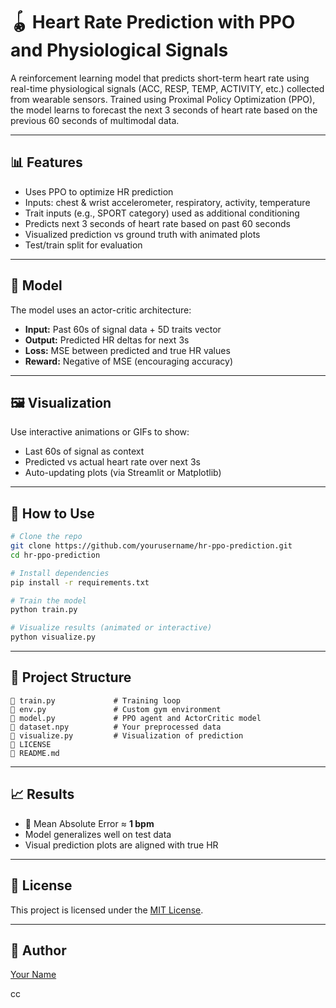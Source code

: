 # 🪀 Heart Rate Prediction with PPO and Physiological Signals

A reinforcement learning model that predicts short-term heart rate using real-time physiological signals (ACC, RESP, TEMP, ACTIVITY, etc.) collected from wearable sensors. Trained using Proximal Policy Optimization (PPO), the model learns to forecast the next 3 seconds of heart rate based on the previous 60 seconds of multimodal data.

---

## 📊 Features

- Uses PPO to optimize HR prediction
- Inputs: chest & wrist accelerometer, respiratory, activity, temperature
- Trait inputs (e.g., SPORT category) used as additional conditioning
- Predicts next 3 seconds of heart rate based on past 60 seconds
- Visualized prediction vs ground truth with animated plots
- Test/train split for evaluation

---

## 🧠 Model

The model uses an actor-critic architecture:

- **Input:** Past 60s of signal data + 5D traits vector
- **Output:** Predicted HR deltas for next 3s
- **Loss:** MSE between predicted and true HR values
- **Reward:** Negative of MSE (encouraging accuracy)

---

## 🖼 Visualization

Use interactive animations or GIFs to show:

- Last 60s of signal as context
- Predicted vs actual heart rate over next 3s
- Auto-updating plots (via Streamlit or Matplotlib)

---

## 🧪 How to Use

```bash
# Clone the repo
git clone https://github.com/yourusername/hr-ppo-prediction.git
cd hr-ppo-prediction

# Install dependencies
pip install -r requirements.txt

# Train the model
python train.py

# Visualize results (animated or interactive)
python visualize.py
```

---

## 📁 Project Structure

```
🔹 train.py             # Training loop
🔹 env.py               # Custom gym environment
🔹 model.py             # PPO agent and ActorCritic model
🔹 dataset.npy          # Your preprocessed data
🔹 visualize.py         # Visualization of prediction
🔹 LICENSE
🔹 README.md
```

---

## 📈 Results

- 🧪 Mean Absolute Error ≈ **1 bpm**
- Model generalizes well on test data
- Visual prediction plots are aligned with true HR

---

## 📄 License

This project is licensed under the [MIT License](./LICENSE).

---

## 🤛 Author

[Your Name](https://github.com/yourusername)

cc

